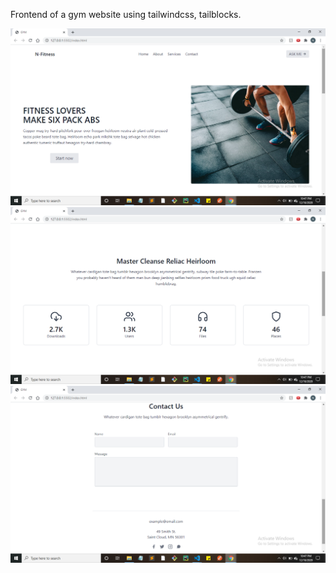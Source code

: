 Frontend of a gym website using tailwindcss, tailblocks.



![Result](https://github.com/nootz1999/Learning/blob/main/GYM_WEBSITE/Screenshot%20(189).png)
![Result](https://github.com/nootz1999/Learning/blob/main/GYM_WEBSITE/Screenshot%20(190).png)
![Result](https://github.com/nootz1999/Learning/blob/main/GYM_WEBSITE/Screenshot%20(191).png)
